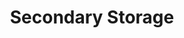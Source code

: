 ---
slug: user-resources-in-apps
version: v1.340.0
title: Secondary Storage
tags: ['Persistent Storage']
image: ./secondary_storage.png
description: With all Windmill S3 Integration features, read and write from a storage that is not your main storage by specifying it in the s3 object as "secondary_storage" with the name of it.
features:
  [
    'Add additional storages from S3, Azure Blob, AWS OIDC or Azure Workload Identity.',
    'From script, specify the secondary storage with an object with properties `s3` (path to the file) and `storage` (name of the secondary storage).'
  ]
docs: /docs/core_concepts/persistent_storage/large_data_files#secondary-s3-storage
---